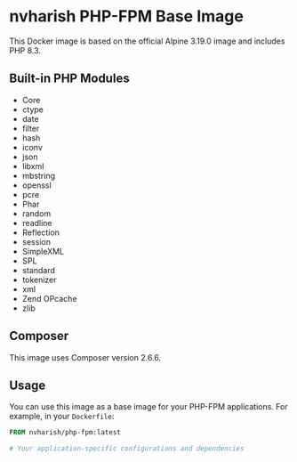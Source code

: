 # nvharish PHP-FPM Base Image

This Docker image is based on the official Alpine 3.19.0 image and includes PHP 8.3.

## Built-in PHP Modules

- Core
- ctype
- date
- filter
- hash
- iconv
- json
- libxml
- mbstring
- openssl
- pcre
- Phar
- random
- readline
- Reflection
- session
- SimpleXML
- SPL
- standard
- tokenizer
- xml
- Zend OPcache
- zlib

## Composer

This image uses Composer version 2.6.6.

## Usage

You can use this image as a base image for your PHP-FPM applications. For example, in your `Dockerfile`:

```Dockerfile
FROM nvharish/php-fpm:latest

# Your application-specific configurations and dependencies
